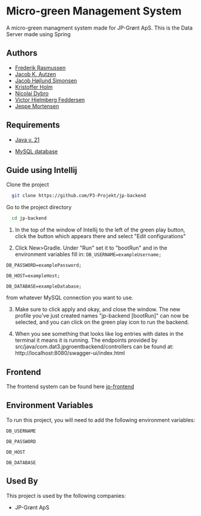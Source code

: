 
# Micro-green Management System

A micro-green managment system made for JP-Grønt ApS. This is the Data Server made using Spring


## Authors

- [Frederik Rasmussen](https://www.github.com/Fruttee)
- [Jacob K. Autzen](https://www.github.com/JacobKautzen)
- [Jacob Højlund Simonsen](https://www.github.com/jhs232)
- [Kristoffer Holm](https://www.github.com/KristofferHolm01)
- [Nicolai Dybro](https://www.github.com/NicolaiDybro)
- [Victor Hjelmberg Feddersen](https://www.github.com/victorhjelmberg)
- [Jeppe Mortensen](https://www.github.com/Yamammao23)
## Requirements

- [Java v. 21](https://download.oracle.com/java/21/archive/jdk-21.0.4_windows-x64_bin.exe)

- [MySQL database](https://dev.mysql.com/downloads/installer/)


## Guide using Intellij

Clone the project

```bash
  git clone https://github.com/P3-Projekt/jp-backend
```

Go to the project directory

```bash
  cd jp-backend
```



1. In the top of the window of Intellij to the left of the green play button, click the button which appears there and select "Edit configurations"

2. Click New>Gradle. Under "Run" set it to "bootRun" and in the environment variables fill in:
   `DB_USERNAME=exampleUsername;`

`DB_PASSWORD=examplePassword;`

`DB_HOST=exampleHost;`

`DB_DATABASE=exampleDatabase;`

from whatever MySQL connection you want to use.

3. Make sure to click apply and okay, and close the window. The new profile you've just created names "jp-backend [bootRun]" can now be selected, and you can click on the green play icon to run the backend.


4. When you see something that looks like log entries with dates in the terminal it means it is running. The endpoints provided by src/java/com.dat3.jpgroentbackend/controllers can be found at: http://localhost:8080/swagger-ui/index.html
## Frontend

The frontend system can be found here [jp-frontend](https://github.com/P3-Projekt/jp-frontend)


## Environment Variables

To run this project, you will need to add the following environment variables:

`DB_USERNAME`

`DB_PASSWORD`

`DB_HOST`

`DB_DATABASE`

## Used By

This project is used by the following companies:

- JP-Grønt ApS

